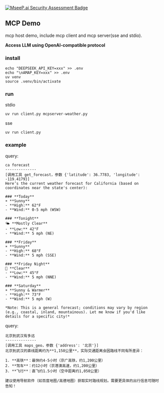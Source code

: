 [![MseeP.ai Security Assessment Badge](https://mseep.net/pr/bborn2-mcphost-demo-badge.png)](https://mseep.ai/app/bborn2-mcphost-demo)

## MCP Demo
mcp host demo, include mcp client and mcp server(sse and stdio). 

**Access LLM using OpenAI-compatible protocol**

### install
```
echo "DEEPSEEK_API_KEY=xxx" >> .env
echo "\nAMAP_KEY=xxx" >> .env
uv venv
source .venv/bin/activate
```

### run 
stdio
```
uv run client.py mcpserver-weather.py
```

sse
```
uv run client.py
```

### example
query:
```
ca forecast
--------------
[调用工具 get_forecast，参数 {'latitude': 36.7783, 'longitude': -119.4179}]
Here’s the current weather forecast for California (based on coordinates near the state's center):

### **Today**  
☀️ **Sunny**  
- **High:** 62°F  
- **Wind:** 0-5 mph (WSW)  

### **Tonight**  
🌤️ **Mostly Clear**  
- **Low:** 42°F  
- **Wind:** 5 mph (NE)  

### **Friday**  
☀️ **Sunny**  
- **High:** 68°F  
- **Wind:** 5 mph (SSE)  

### **Friday Night**  
🌙 **Clear**  
- **Low:** 45°F  
- **Wind:** 5 mph (NNE)  

### **Saturday**  
☀️ **Sunny & Warmer**  
- **High:** 73°F  
- **Wind:** 5 mph (W)  

*Note: This is a general forecast; conditions may vary by region (e.g., coastal, inland, mountainous). Let me know if you'd like details for a specific city!*
```


query:
```
北京到武汉有多远
--------------
[调用工具 maps_geo，参数 {'address': '北京'}]
北京到武汉的直线距离约为**1,150公里**，实际交通距离会因路线不同有所差异：

1. **高铁**：最快约4-5小时（京广高铁，约1,200公里）
2. **驾车**：约12小时（京港澳高速，约1,200公里）
3. **飞行**：直飞约1.5小时（空中距离约1,050公里）

建议使用导航软件（如百度地图/高德地图）获取实时路线规划。需要更具体的出行信息可随时告知！

```
